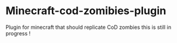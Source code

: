 # Minecraft-cod-zomibies-plugin
Plugin for minecraft that should replicate CoD zombies
this is still in progress !
